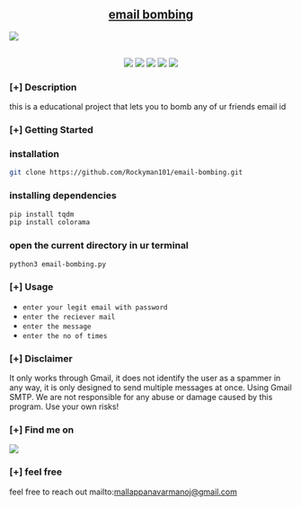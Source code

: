 <h2 align="center"><u>email bombing</u></h2>

<p>
<img src='https://st.depositphotos.com/15809744/54131/v/600/depositphotos_541312574-stock-illustration-bomb-icon-design-template-vector.jpg'></p>
<p align="center">
<br>
    <img src="https://img.shields.io/badge/Author-Rockybhai-magenta?style=flat-square">
    <img src="https://img.shields.io/badge/Open%20Source-yes-orange?style=flat-square">
    <img src="https://img.shields.io/badge/Maintained-Yes-cyan?style=flat-square">
    <img src="https://img.shields.io/badge/Made%20In-india-green?style=flat-square">
    <img src="https://img.shields.io/badge/Written%20In-python-blue?style=flat-square">
</p>

### [+] Description
this is a educational project that lets you to bomb any of ur friends email id

### [+] Getting Started
### installation
```sh
git clone https://github.com/Rockyman101/email-bombing.git
```

### installing dependencies
```sh
pip install tqdm
pip install colorama
```
### open the current directory in ur terminal
```sh 
python3 email-bombing.py

```
### [+] Usage
 - `enter your legit email with password`
 - `enter the reciever mail`
 - `enter the message `
 - `enter the no of times`


### [+] Disclaimer 
It only works through Gmail, it does not identify the user as a spammer in any way, it is only designed to send multiple messages at once. Using Gmail SMTP. We are not responsible for any abuse or damage caused by this program. Use your own risks!


### [+] Find me on 
<a href="mailto:mallappanvarmanojgmail.com" target="_blank"><img src="https://img.shields.io/badge/Email-mallappanvarmanojgmail.com-blue?style=for-the-badge&logo=gmail"></a>

### [+] feel free

feel free to reach out mailto:mallappanavarmanoj@gmail.com

